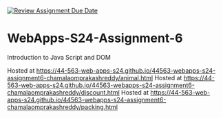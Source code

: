 [![Review Assignment Due Date](https://classroom.github.com/assets/deadline-readme-button-24ddc0f5d75046c5622901739e7c5dd533143b0c8e959d652212380cedb1ea36.svg)](https://classroom.github.com/a/1Z6dGCon)
# WebApps-S24-Assignment-6
Introduction to Java Script and DOM

Hosted at https://44-563-web-apps-s24.github.io/44563-webapps-s24-assignment6-chamalaomprakashreddy/animal.html
Hosted at https://44-563-web-apps-s24.github.io/44563-webapps-s24-assignment6-chamalaomprakashreddy/discount.html
Hosted at https://44-563-web-apps-s24.github.io/44563-webapps-s24-assignment6-chamalaomprakashreddy/packing.html
